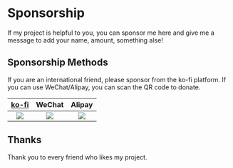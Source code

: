 # Sponsorship

If my project is helpful to you, you can sponsor me here and give me a message to add your name, amount, something alse!

## Sponsorship Methods

If you are an international friend, please sponsor from the ko-fi platform. If you can use WeChat/Alipay, you can scan the QR code to donate.

<div class="sponsorship-methods">

|         [ko-fi](https://ko-fi.com/xpf0000)          |                       WeChat                        |  Alipay |
|:---------------------------------------------------:|:----:| :----: |
| <img class="shadow-sm" src="https://oss.macphpstudy.com/image/qrcode3@2x.png"> | <img class="shadow-sm" src="https://oss.macphpstudy.com/image/qrcode1@2x.png"> | <img class="shadow-sm" src="https://oss.macphpstudy.com/image/qrcode2@2x.png"> |

</div>

## Thanks

Thank you to every friend who likes my project.

<script setup>
import AppIframe from './components/AppSponsor/index.vue';
</script>

<AppIframe />
